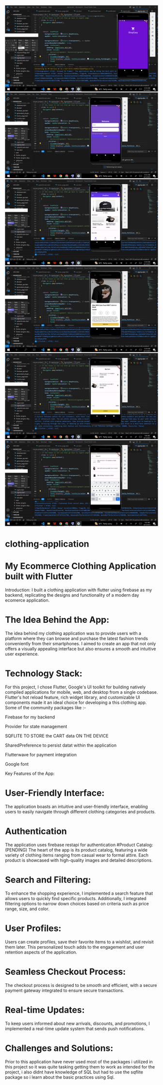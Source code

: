 ![Splash Screen ](https://github.com/Sonime97/clothing-application/blob/main/Screenshot%20(102).png)
![Splash Screen ](https://github.com/Sonime97/clothing-application/blob/main/Screenshot%20(108).png)
![Splash Screen ](https://github.com/Sonime97/clothing-application/blob/main/Screenshot%20(112).png)
![Splash Screen ](https://github.com/Sonime97/clothing-application/blob/main/Screenshot%20(113).png)
![Splash Screen ](https://github.com/Sonime97/clothing-application/blob/main/Screenshot%20(114).png)
![Splash Screen ](https://github.com/Sonime97/clothing-application/blob/main/Screenshot%20(117).png)
# clothing-application
# My Ecommerce Clothing Application built with Flutter
Introduction:
I built a clothing application with flutter using firebase as my backend, replicating the designs and functionality of a modern day ecomerce application.
# The Idea Behind the App:
The idea behind my clothing application was to provide users with a platform where they can browse and purchase the latest fashion trends conveniently from their smartphones. I aimed to create an app that not only offers a visually appealing interface but also ensures a smooth and intuitive user experience.

# Technology Stack:
For this project, I chose Flutter, Google's UI toolkit for building natively compiled applications for mobile, web, and desktop from a single codebase. Flutter's hot reload feature, rich widget library, and customizable UI components made it an ideal choice for developing a this  clothing app.
Some of the community packages like :- 

Firebase for my backend
 
Provider for state management

SQFLITE TO STORE the CART data ON THE DEVICE

SharedPreference to persist datat within the application

Flutterwave for payment integration

Google font




 Key Features of the App:
# User-Friendly Interface:
The application boasts an intuitive and user-friendly interface, enabling users to easily navigate through different clothing categories and products.
# Authentication
The application uses firebase restapi for authentication
#Product Catalog: (PENDING)
The heart of the app is its product catalog, featuring a wide variety of clothing items ranging from casual wear to formal attire. Each product is showcased with high-quality images and detailed descriptions.

# Search and Filtering:
To enhance the shopping experience, I implemented a search feature that allows users to quickly find specific products. Additionally, I integrated filtering options to narrow down choices based on criteria such as price range, size, and color.

# User Profiles:
Users can create profiles, save their favorite items to a wishlist, and revisit them later. This personalized touch adds to the engagement and user retention aspects of the application.

# Seamless Checkout Process:
The checkout process is designed to be smooth and efficient, with a secure payment gateway integrated to ensure secure transactions.

# Real-time Updates:
To keep users informed about new arrivals, discounts, and promotions, I implemented a real-time update system that sends push notifications.

# Challenges and Solutions:
Prior to this application have never used most of the packages i utilized in this project so it was quite tasking getting them to work as intended for the project, i also didnt have knowledge of SQL but had to use the sqflite package so i learn about the basic practices using Sql.

